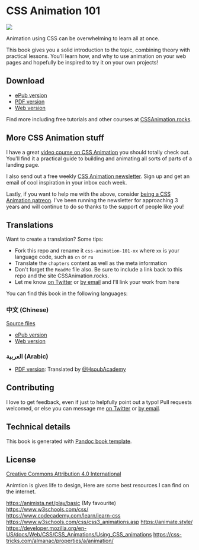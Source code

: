 # CSS Animation 101

![](https://github.com/cssanimation/css-animation-101/raw/master/images/cover-small.png)

Animation using CSS can be overwhelming to learn all at once.

This book gives you a solid introduction to the topic, combining theory with practical lessons. You’ll learn how, and why to use animation on your web pages and hopefully be inspired to try it on your own projects!

## Download

* [ePub version](https://github.com/cssanimation/css-animation-101/raw/master/downloads/epub/cssanimation-101.epub) 
* [PDF version](https://github.com/cssanimation/css-animation-101/raw/master/downloads/pdf/cssanimation-101.pdf)
* [Web version](https://cssanimation.rocks/css-animation-101/)

Find more including free tutorials and other courses at [CSSAnimation.rocks](https://cssanimation.rocks).

## More CSS Animation stuff

I have a great [video course on CSS Animation](https://www.udemy.com/course/level-up-your-css-animation-skills/) you should totally check out. You'll find it a practical guide to building and animating all sorts of parts of a landing page.

I also send out a free weekly [CSS Animation newsletter](https://cssanimation.rocks/weekly/). Sign up and get an email of cool inspiration in your inbox each week.

Lastly, if you want to help me with the above, consider [being a CSS Animation patreon](https://www.patreon.com/cssanimation). I've been running the newsletter for approaching 3 years and will continue to do so thanks to the support of people like you!

## Translations

Want to create a translation? Some tips:

* Fork this repo and rename it `css-animation-101-xx` where `xx` is your language code, such as `cn` or `ru`
* Translate the `chapters` content as well as the meta information
* Don't forget the `ReadMe` file also. Be sure to include a link back to this repo and the site CSSAnimation.rocks.
* Let me know [on Twitter](https://twitter.com/cssanimation) or [by email](mailto:donovan@cssanimation.rocks) and I'll link your work from here

You can find this book in the following languages:

### 中文 (Chinese) 

[Source files](https://github.com/H-Wakanda/css-animation-101-cn)

* [ePub version](https://github.com/H-Wakanda/css-animation-101-cn/raw/master/build/epub/book.epub)
* [Web version](https://h-wakanda.github.io/css-animation-101-cn/)

### العربية (Arabic) 

* [PDF version](https://github.com/cssanimation/css-animation-101/raw/master/downloads/translations/arabic/CSS-Animation-Arabic.pdf): Translated by [@HsoubAcademy](http://academy.hsoub.com)

## Contributing

I love to get feedback, even if just to helpfully point out a typo! Pull requests welcomed, or else you can message me [on Twitter](https://twitter.com/cssanimation) or [by email](mailto:donovan@cssanimation.rocks).

## Technical details

This book is generated with [Pandoc book template](https://github.com/wikiti/pandoc-book-template).

## License

[Creative Commons Attribution 4.0 International](https://creativecommons.org/licenses/by/4.0/)

Animtion is gives life to design, Here are some best resources I can find on the internet.

https://animista.net/play/basic  (My favourite)
https://www.w3schools.com/css/
https://www.codecademy.com/learn/learn-css
https://www.w3schools.com/css/css3_animations.asp
https://animate.style/
https://developer.mozilla.org/en-US/docs/Web/CSS/CSS_Animations/Using_CSS_animations
https://css-tricks.com/almanac/properties/a/animation/
